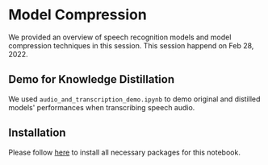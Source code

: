 # Model Compression

We provided an overview of speech recognition models and model compression techniques in this session. This session happend on Feb 28, 2022.

## Demo for Knowledge Distillation

We used `audio_and_transcription_demo.ipynb` to demo original and distilled models' performances when transcribing speech audio.

## Installation

Please follow [here](https://github.com/georgian-io/Knowledge-Distillation-Toolkit/tree/main/examples/wav2vec2_compression_demo) to install all necessary packages for this notebook.
